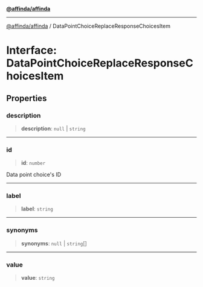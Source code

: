 [**@affinda/affinda**](../README.md)

***

[@affinda/affinda](../globals.md) / DataPointChoiceReplaceResponseChoicesItem

# Interface: DataPointChoiceReplaceResponseChoicesItem

## Properties

### description

> **description**: `null` \| `string`

***

### id

> **id**: `number`

Data point choice's ID

***

### label

> **label**: `string`

***

### synonyms

> **synonyms**: `null` \| `string`[]

***

### value

> **value**: `string`
